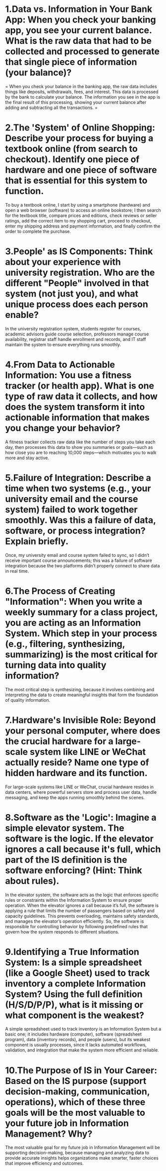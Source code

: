# 1.Data vs. Information in Your Bank App: When you check your banking app, you see your current balance. What is the raw data that had to be collected and processed to generate that single piece of information (your balance)?
= When you check your balance in the banking app, the raw data includes things like deposits, withdrawals, fees, and interest. This data is processed by the bank to calculate your balance. The information you see in the app is the final result of this processing, showing your current balance after adding and subtracting all the transactions. =
# 2.The 'System' of Online Shopping: Describe your process for buying a textbook online (from search to checkout). Identify one piece of hardware and one piece of software that is essential for this system to function.
To buy a textbook online, I start by using a smartphone (hardware) and open a web browser (software) to access an online bookstore; I then search for the textbook title, compare prices and editions, check reviews or seller ratings, add the correct item to my shopping cart, proceed to checkout, enter my shipping address and payment information, and finally confirm the order to complete the purchase.
# 3.People' as IS Components: Think about your experience with university registration. Who are the different "People" involved in that system (not just you), and what unique process does each person enable?
In the university registration system, students register for courses, academic advisors guide course selection, professors manage course availability, registrar staff handle enrollment and records, and IT staff maintain the system to ensure everything runs smoothly.
# 4.From Data to Actionable Information: You use a fitness tracker (or health app). What is one type of raw data it collects, and how does the system transform it into actionable information that makes you change your behavior?
A fitness tracker collects raw data like the number of steps you take each day, then processes this data to show you summaries or goals—such as how close you are to reaching 10,000 steps—which motivates you to walk more and stay active.
# 5.Failure of Integration: Describe a time when two systems (e.g., your university email and the course system) failed to work together smoothly. Was this a failure of data, software, or process integration? Explain briefly.
Once, my university email and course system failed to sync, so I didn’t receive important course announcements; this was a failure of software integration because the two platforms didn’t properly connect to share data in real time.
# 6.The Process of Creating "Information": When you write a weekly summary for a class project, you are acting as an Information System. Which step in your process (e.g., filtering, synthesizing, summarizing) is the most critical for turning data into quality information?
The most critical step is synthesizing, because it involves combining and interpreting the data to create meaningful insights that form the foundation of quality information.
# 7.Hardware's Invisible Role: Beyond your personal computer, where does the crucial hardware for a large-scale system like LINE or WeChat actually reside? Name one type of hidden hardware and its function.
For large-scale systems like LINE or WeChat, crucial hardware resides in data centers, where powerful servers store and process user data, handle messaging, and keep the apps running smoothly behind the scenes.
# 8.Software as the 'Logic': Imagine a simple elevator system. The software is the logic. If the elevator ignores a call because it's full, which part of the IS definition is the software enforcing? (Hint: Think about rules).
In the elevator system, the software acts as the logic that enforces specific rules or constraints within the Information System to ensure proper operation. When the elevator ignores a call because it’s full, the software is applying a rule that limits the number of passengers based on safety and capacity guidelines. This prevents overloading, maintains safety standards, and manages the elevator’s operation efficiently. So, the software is responsible for controlling behavior by following predefined rules that govern how the system responds to different situations.
# 9.Identifying a True Information System: Is a simple spreadsheet (like a Google Sheet) used to track inventory a complete Information System? Using the full definition (H/S/D/P/P), what is it missing or what component is the weakest?
A simple spreadsheet used to track inventory is an Information System but a basic one; it includes hardware (computer), software (spreadsheet program), data (inventory records), and people (users), but its weakest component is usually processes, since it lacks automated workflows, validation, and integration that make the system more efficient and reliable.
# 10.The Purpose of IS in Your Career: Based on the IS purpose (support decision-making, communication, operations), which of these three goals will be the most valuable to your future job in Information Management? Why?
The most valuable goal for my future job in Information Management will be supporting decision-making, because managing and analyzing data to provide accurate insights helps organizations make smarter, faster choices that improve efficiency and outcomes.
